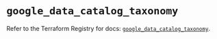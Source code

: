 # `google_data_catalog_taxonomy`

Refer to the Terraform Registry for docs: [`google_data_catalog_taxonomy`](https://registry.terraform.io/providers/hashicorp/google-beta/6.12.0/docs/resources/google_data_catalog_taxonomy).
